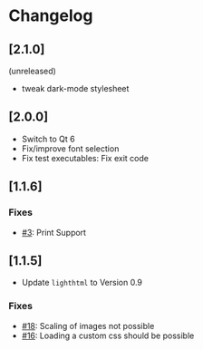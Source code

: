 # Changelog

## [2.1.0]

(unreleased)

- tweak dark-mode stylesheet

## [2.0.0]

- Switch to Qt 6
- Fix/improve font selection
- Fix test executables: Fix exit code

## [1.1.6]

### Fixes

- [#3](https://github.com/procitec/qlitehtmlbrowser/issues/3): Print Support

## [1.1.5]

- Update `lighthtml` to Version 0.9

### Fixes

- [#18](https://github.com/procitec/qlitehtmlbrowser/issues/18): Scaling of images not possible
- [#16](https://github.com/procitec/qlitehtmlbrowser/issues/16): Loading a custom css should be possible
